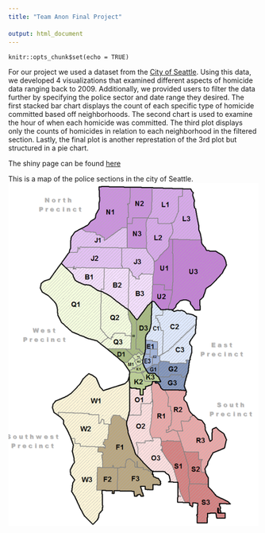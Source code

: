 ```yaml
---
title: "Team Anon Final Project"

output: html_document
---
```


```{r setup, include=FALSE}
knitr::opts_chunk$set(echo = TRUE)
```
For our project we used a dataset from the [City of Seattle](https://data.seattle.gov/Public-Safety/Crime-Data/4fs7-3vj5). Using this data, we developed 4 visualizations that examined different aspects of homicide data ranging back to 2009. Additionally, we provided users to filter the data further by specifying the police sector and date range they desired. The first stacked bar chart displays the count of each specific type of homicide committed based off neighborhoods. The second chart is used to examine the hour of when each homicide was committed. The third plot displays only the counts of homicides in relation to each neighborhood in the filtered section. Lastly, the final plot is another represtation of the 3rd plot but structured in a pie chart.

The shiny page can be found [here](https://kaytari.shinyapps.io/team-anon-final-project/)

This is a map of the police sections in the city of Seattle.
![map](img.png)
